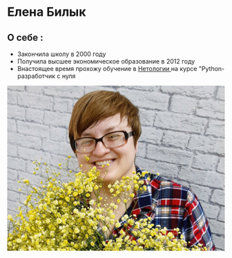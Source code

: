# Елена Билык
## О себе :
* Закончила школу в 2000 году
* Получила высшее экономическое образование в 2012 году
* Внастоящее время прохожу обучение в  [ Нетологии ](https://netology.ru/?utm_source=yandex&utm_medium=cpc&utm_campaign=brand_all_ou_ya_retarget&utm_content=12471771243&utm_term=нетология&etext=&yclid=4588586043002118754) на курсе "Python-разработчик с нуля

![](20210417_135108.jpg)